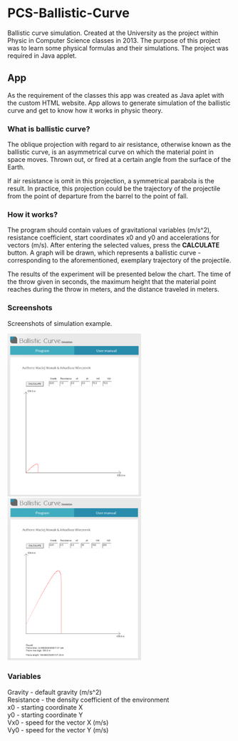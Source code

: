 # PCS-Ballistic-Curve
Ballistic curve simulation. Created at the University as the project within Physic in Computer Science classes in 2013. The purpose of this project was to learn some physical formulas and their simulations. The project was required in Java applet.

## App
As the requirement of the classes this app was created as Java aplet with the custom HTML website. App allows to generate simulation of the ballistic curve and get to know how it works in physic theory.

### What is ballistic curve?
The oblique projection with regard to air resistance, otherwise known as the ballistic curve, is an asymmetrical curve on which the material point in space moves. Thrown out, or fired at a certain angle from the surface of the Earth.
  
If air resistance is omit in this projection, a symmetrical parabola is the result. In practice, this projection could be the trajectory of the projectile from the point of departure from the barrel to the point of fall. 

### How it works?
The program should contain values ​​of gravitational variables (m/s^2), resistance coefficient, start coordinates x0 and y0 and accelerations for vectors (m/s). After entering the selected values, press the **CALCULATE** button. A graph will be drawn, which represents a ballistic curve - corresponding to the aforementioned, exemplary trajectory of the projectile.
  
The results of the experiment will be presented below the chart. The time of the throw given in seconds, the maximum height that the material point reaches during the throw in meters, and the distance traveled in meters.

### Screenshots
Screenshots of simulation example.

<img src="screenshots/screenshot_main.png" width="300"> <img src="screenshots/screenshot_result.png" width="300">

### Variables
Gravity - default gravity (m/s^2)  
Resistance - the density coefficient of the environment  
x0 - starting coordinate X  
y0 - starting coordinate Y  
Vx0 - speed for the vector X (m/s)  
Vy0 - speed for the vector Y (m/s)  

